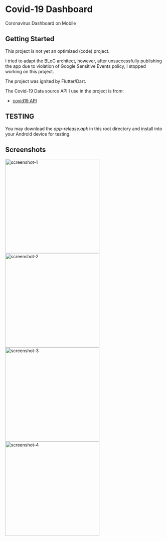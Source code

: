 # Covid-19 Dashboard

Coronavirus Dashboard on Mobile

## Getting Started

This project is not yet an optimized (code) project.

I tried to adapt the BLoC architect, however, after unsuccessfully publishing the app due to violation of Google Sensitive Events policy, I stopped working on this project.

The project was ignited by Flutter/Dart.

The Covid-19 Data source API I use in the project is from:
- [covid19 API](https://github.com/ChrisMichaelPerezSantiago/covid19)

## TESTING
You may download the *app-release.apk* in this root directory and install into your Android device for testing.

## Screenshots
<img src="https://res.cloudinary.com/ddlt2cjne/image/upload/v1587451723/mobile-covid-19/Screenshot_1587451554.png" alt="screenshot-1" width="300"/>
<img src="https://res.cloudinary.com/ddlt2cjne/image/upload/v1587451722/mobile-covid-19/Screenshot_1587451598.png" alt="screenshot-2" width="300"/>
<img src="https://res.cloudinary.com/ddlt2cjne/image/upload/v1587451721/mobile-covid-19/Screenshot_1587451591.png" alt="screenshot-3" width="300"/>
<img src="https://res.cloudinary.com/ddlt2cjne/image/upload/v1587451721/mobile-covid-19/Screenshot_1587451526.png" alt="screenshot-4" width="300"/>